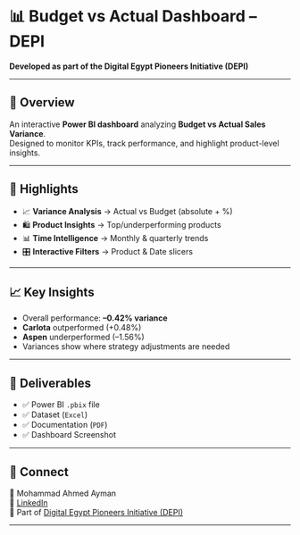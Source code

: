 # 📊 Budget vs Actual Dashboard – DEPI

**Developed as part of the Digital Egypt Pioneers Initiative (DEPI)**  

---

## 🚀 Overview
An interactive **Power BI dashboard** analyzing **Budget vs Actual Sales Variance**.  
Designed to monitor KPIs, track performance, and highlight product-level insights.  

---

## 🎯 Highlights
- 📈 **Variance Analysis** → Actual vs Budget (absolute + %)  
- 🛍️ **Product Insights** → Top/underperforming products  
- 📊 **Time Intelligence** → Monthly & quarterly trends  
- 🎛️ **Interactive Filters** → Product & Date slicers  

---

## 📈 Key Insights
- Overall performance: **–0.42% variance**  
- **Carlota** outperformed (+0.48%)  
- **Aspen** underperformed (–1.56%)  
- Variances show where strategy adjustments are needed  

---

## 📎 Deliverables
- ✅ Power BI `.pbix` file  
- ✅ Dataset (`Excel`)  
- ✅ Documentation (`PDF`)  
- ✅ Dashboard Screenshot  

---

## 🔗 Connect
👤 Mohammad Ahmed Ayman  
💼 [LinkedIn](https://www.linkedin.com/in/mohammad-ahmed-ayman-11000a319)  
🚀 Part of [Digital Egypt Pioneers Initiative (DEPI)](https://depi.gov.eg)  

---

